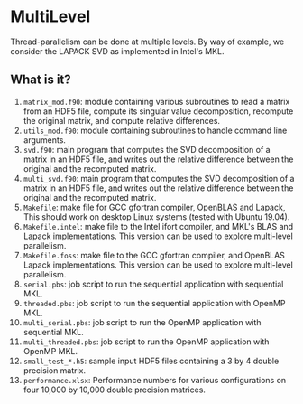 # MultiLevel

Thread-parallelism can be done at multiple levels.  By way of example, we
consider the LAPACK SVD as implemented in Intel's MKL.

## What is it?

1. `matrix_mod.f90`: module containing various subroutines to read a matrix
   from an HDF5 file, compute its singular value decomposition, recompute the
   original matrix, and compute relative differences.
1. `utils_mod.f90`: module containing subroutines to handle command line
   arguments.
1. `svd.f90`: main program that computes the SVD decomposition of a matrix
   in an HDF5 file, and writes out the relative difference between the
   original and the recomputed matrix.
1. `multi_svd.f90`: main program that computes the SVD decomposition of a
   matrix in an HDF5 file, and writes out the relative difference between the
   original and the recomputed matrix.
1. `Makefile`: make file for GCC gfortran compiler, OpenBLAS and Lapack,
   This should work on desktop Linux systems (tested with Ubuntu 19.04).
1. `Makefile.intel`: make file to the Intel ifort compiler, and MKL's
   BLAS and Lapack implementations.  This version can be used to explore
   multi-level parallelism.
1. `Makefile.foss`: make file to the GCC gfortran compiler, and OpenBLAS
   Lapack implementations.  This version can be used to explore
   multi-level parallelism.
1. `serial.pbs`: job script to run the sequential application with
   sequential MKL.   
1. `threaded.pbs`: job script to run the sequential application with
   OpenMP MKL.   
1. `multi_serial.pbs`: job script to run the OpenMP application with
   sequential MKL.   
1. `multi_threaded.pbs`: job script to run the OpenMP application with
   OpenMP MKL.   
1. `small_test_*.h5`: sample input HDF5 files containing a 3 by 4
   double precision matrix.
1. `performance.xlsx`: Performance numbers for various configurations
   on four 10,000 by 10,000 double precision matrices.
